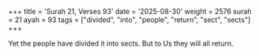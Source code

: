 +++
title = 'Surah 21, Verses 93'
date = '2025-08-30'
weight = 2576
surah = 21
ayah = 93
tags = ["divided", "into", "people", "return", "sect", "sects"]
+++

Yet the people have divided it into sects. But to Us they will all return.